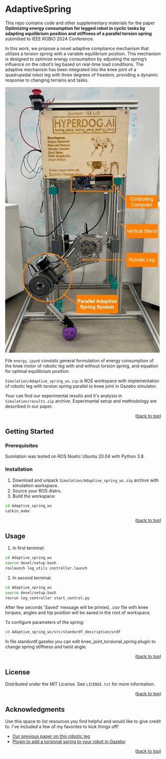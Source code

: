 # AdaptiveSpring

This repo contains code and other supplementary materials for the paper **Optimizing energy consumption for legged robot in cyclic tasks by
adapting equilibrium position and stiffness of a parallel torsion spring** submitted to IEEE ROBIO 2024 Conference.

In this work, we propose a novel adaptive compliance mechanism that utilizes a torsion spring with a variable equilibrium position. This mechanism is designed to optimize energy consumption by adjusting the spring’s influence on the robot’s leg based on real-time load conditions. The adaptive mechanism has been integrated into the knee joint of a quadrupedal robot leg with three degrees of freedom, providing a dynamic response to changing terrains and tasks.

<img src="https://github.com/dancher00/AdaptiveSpring/blob/main/stand.jpg" alt="Testing setup" hight="100" width="500"/>

File `energy.ipynb` consists general formulation of energy consumption of the knee motor of robotic leg with and without torsion spring, and equation for optimal equilibrium position.

`Simulation/Adaptive_spring_ws.zip` is ROS workspace with implementation of robotic leg with torsion spring parallel to knee joint in Gazebo simulator. 

Your can find our experimental results and it's analysis in `Simulation/results.zip` archive. Experimantal setup and methodology are described in our paper.

<p align="right">(<a href="#readme-top">back to top</a>)</p>

<!-- GETTING STARTED -->
## Getting Started

### Prerequisites

Sumilation was tested on ROS Noetic Ubuntu 20.04 with Python 3.8.

### Installation

1. Download and unpack `Simulation/Adaptive_spring_ws.zip` archive with simulation workspace.
2. Source your ROS distro.
3. Build the workspace:
```sh
cd Adaptive_spring_ws
catkin_make
```

<p align="right">(<a href="#readme-top">back to top</a>)</p>



<!-- USAGE EXAMPLES -->
## Usage

1. In first terminal:
```sh
cd Adaptive_spring_ws
source devel/setup.bash
roslaunch leg_utils controller.launch
```
2. In second terminal:
```sh
cd Adaptive_spring_ws
source devel/setup.bash
rosrun leg_controller start_control.py
```

After few seconds 'Saved' message will be printed, .csv file with knee torques, angles and hip position will be saved in the root of workspace.

To configure parameters of the spring:
```sh
cd Adaptive_spring_ws/src/standurdf_description/urdf
```
In file standurdf.gazebo you can edit knee_joint_torsional_spring plugin to change spring stiffness and twist angle.

<p align="right">(<a href="#readme-top">back to top</a>)</p>

<!-- LICENSE -->
## License

Distributed under the MIT License. See `LICENSE.txt` for more information.

<p align="right">(<a href="#readme-top">back to top</a>)</p>

<!-- ACKNOWLEDGMENTS -->
## Acknowledgments

Use this space to list resources you find helpful and would like to give credit to. I've included a few of my favorites to kick things off!

* [Our previous paper on this robotic leg](https://arxiv.org/abs/2407.15622)
* [Plugin to add a torsional spring to your robot in Gazebo](https://github.com/aminsung/gazebo_joint_torsional_spring_plugin)


<p align="right">(<a href="#readme-top">back to top</a>)</p>



<!-- MARKDOWN LINKS & IMAGES -->
<!-- https://www.markdownguide.org/basic-syntax/#reference-style-links -->
[contributors-shield]: https://img.shields.io/github/contributors/othneildrew/Best-README-Template.svg?style=for-the-badge
[contributors-url]: https://github.com/othneildrew/Best-README-Template/graphs/contributors
[forks-shield]: https://img.shields.io/github/forks/othneildrew/Best-README-Template.svg?style=for-the-badge
[forks-url]: https://github.com/othneildrew/Best-README-Template/network/members
[stars-shield]: https://img.shields.io/github/stars/othneildrew/Best-README-Template.svg?style=for-the-badge
[stars-url]: https://github.com/othneildrew/Best-README-Template/stargazers
[issues-shield]: https://img.shields.io/github/issues/othneildrew/Best-README-Template.svg?style=for-the-badge
[issues-url]: https://github.com/othneildrew/Best-README-Template/issues
[license-shield]: https://img.shields.io/github/license/othneildrew/Best-README-Template.svg?style=for-the-badge
[license-url]: https://github.com/othneildrew/Best-README-Template/blob/master/LICENSE.txt
[linkedin-shield]: https://img.shields.io/badge/-LinkedIn-black.svg?style=for-the-badge&logo=linkedin&colorB=555
[linkedin-url]: https://linkedin.com/in/othneildrew
[product-screenshot]: images/screenshot.png
[Next.js]: https://img.shields.io/badge/next.js-000000?style=for-the-badge&logo=nextdotjs&logoColor=white
[Next-url]: https://nextjs.org/
[React.js]: https://img.shields.io/badge/React-20232A?style=for-the-badge&logo=react&logoColor=61DAFB
[React-url]: https://reactjs.org/
[Vue.js]: https://img.shields.io/badge/Vue.js-35495E?style=for-the-badge&logo=vuedotjs&logoColor=4FC08D
[Vue-url]: https://vuejs.org/
[Angular.io]: https://img.shields.io/badge/Angular-DD0031?style=for-the-badge&logo=angular&logoColor=white
[Angular-url]: https://angular.io/
[Svelte.dev]: https://img.shields.io/badge/Svelte-4A4A55?style=for-the-badge&logo=svelte&logoColor=FF3E00
[Svelte-url]: https://svelte.dev/
[Laravel.com]: https://img.shields.io/badge/Laravel-FF2D20?style=for-the-badge&logo=laravel&logoColor=white
[Laravel-url]: https://laravel.com
[Bootstrap.com]: https://img.shields.io/badge/Bootstrap-563D7C?style=for-the-badge&logo=bootstrap&logoColor=white
[Bootstrap-url]: https://getbootstrap.com
[JQuery.com]: https://img.shields.io/badge/jQuery-0769AD?style=for-the-badge&logo=jquery&logoColor=white
[JQuery-url]: https://jquery.com 
